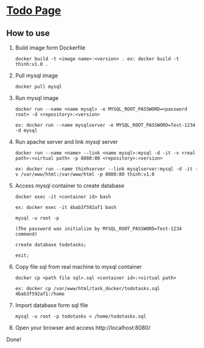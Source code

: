 # [Todo Page](https://gitlab.edge-works.net/thinh/learn-angular)

## How to use

1. Build image form Dockerfile

	`docker build -t <image name>:<version> .
	ex: docker build -t thinh:v1.0 .`

2. Pull mysql image

	`docker pull mysql`

3. Run mysql image

	`docker run --name <name mysql> -e MYSQL_ROOT_PASSWORD=<password root> -d <repository>:<version>`
	
	`ex: docker run --name mysqlserver -e MYSQL_ROOT_PASSWORD=Test-1234 -d mysql`

4. Run apache server and link mysql server

	`docker run --name <name> --link <name mysql>:mysql -d -it -v <real path>:<virtual path> -p 8080:80 <repository>:<version>`
	
	`ex: docker run --name thinhserver --link mysqlserver:mysql -d -it -v /var/www/html:/var/www/html -p 8080:80 thinh:v1.0`

5. Access mysql container to create database

	`docker exec -it <container id> bash`
	
	`ex: docker exec -it 4bab3f592af1 bash`

	`mysql -u root -p`
	
	`(The password was initialize by MYSQL_ROOT_PASSWORD=Test-1234 command)`

	`create database todotasks;`
	
	`exit;`

6. Copy file sql from real machine to mysql container

	`docker cp <path file sql>.sql <container id>:<virtual path>`
	
	`ex: docker cp /var/www/html/task_docker/todotasks.sql 4bab3f592af1:/home`

7. Import database form sql file

	`mysql -u root -p todotasks < /home/todotasks.sql`

8. Open your browser and access http://localhost:8080/

Done!